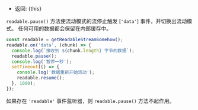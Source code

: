 <!-- YAML
added: v0.9.4
-->

* 返回: {this}

`readable.pause()` 方法使流动模式的流停止触发 [`'data'`] 事件，并切换出流动模式。
任何可用的数据都会保留在内部缓存中。

```js
const readable = getReadableStreamSomehow();
readable.on('data', (chunk) => {
  console.log(`接收到 ${chunk.length} 字节的数据`);
  readable.pause();
  console.log('暂停一秒');
  setTimeout(() => {
    console.log('数据重新开始流动');
    readable.resume();
  }, 1000);
});
```

如果存在 `'readable'` 事件监听器，则 `readable.pause()` 方法不起作用。

